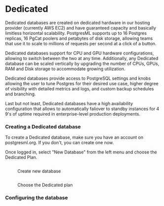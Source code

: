 # Dedicated

Dedicated databases are created on dedicated hardware in our hosting provider (currently AWS EC2) and have guaranteed capacity and basically limitless horizontal scalability. PostgresML supports up to 16 Postgres replicas, 16 PgCat poolers and petabytes of disk storage, allowing teams that use it to scale to millions of requests per second at a click of a button.

Dedicated databases support for CPU and GPU hardware configurations, allowing to switch between the two at any time. Additionally, any Dedicated database can be scaled vertically by upgrading the number of CPUs, GPUs, RAM and Disk storage to accommodate growing utilization.

Dedicated databases provide access to PostgreSQL settings and knobs allowing the user to tune Postgres for their desired use case, higher degree of visibility with detailed metrics and logs, and custom backup schedules and branching.

Last but not least, Dedicated databases have a high availability configuration that allows to automatically faliover to standby instances for 4 9's of uptime required in enterprise-level production deployments.

### Creating a Dedicated database

To create a Dedicated database, make sure you have an account on postgresml.org. If you don't, you can create one now.

Once logged in, select "New Database" from the left menu and choose the Dedicated Plan.

<figure><img src="../../.gitbook/assets/spaces_B7HH1yMjCs0skMpuwNIR_uploads_S9xbhlwvqnnFUYSJLJug_image.webp" alt=""><figcaption><p>Create new database</p></figcaption></figure>

<figure><img src="../../.gitbook/assets/image (4).png" alt=""><figcaption><p>Choose the Dedicated plan</p></figcaption></figure>

### Configuring the database
